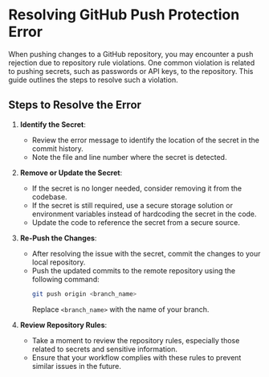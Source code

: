 # Resolving GitHub Push Protection Error

When pushing changes to a GitHub repository, you may encounter a push rejection due to repository rule violations. One common violation is related to pushing secrets, such as passwords or API keys, to the repository. This guide outlines the steps to resolve such a violation.

## Steps to Resolve the Error

1. **Identify the Secret**:
   - Review the error message to identify the location of the secret in the commit history.
   - Note the file and line number where the secret is detected.

2. **Remove or Update the Secret**:
   - If the secret is no longer needed, consider removing it from the codebase.
   - If the secret is still required, use a secure storage solution or environment variables instead of hardcoding the secret in the code.
   - Update the code to reference the secret from a secure source.

3. **Re-Push the Changes**:
   - After resolving the issue with the secret, commit the changes to your local repository.
   - Push the updated commits to the remote repository using the following command:
     ```bash
     git push origin <branch_name>
     ```
     Replace `<branch_name>` with the name of your branch.

4. **Review Repository Rules**:
   - Take a moment to review the repository rules, especially those related to secrets and sensitive information.
   - Ensure that your workflow complies with these rules to prevent similar issues in the future.


